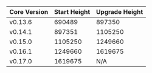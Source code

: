 | Core Version | Start Height | Upgrade Height |
| ------------ | ------------ | -------------- |
| v0.13.6      | 690489       | 897350         |
| v0.14.1      | 897351       | 1105250       |
| v0.15.0      | 1105250      | 1249660       |
| v0.16.1      | 1249660      | 1619675       |
| v0.17.0      | 1619675      | N/A           |
